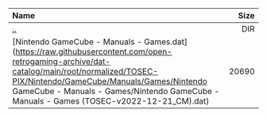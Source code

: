 |Name|Size|
|:---|---:|
|[..](../index.html)|DIR|
|[Nintendo GameCube - Manuals - Games.dat](https://raw.githubusercontent.com/open-retrogaming-archive/dat-catalog/main/root/normalized/TOSEC-PIX/Nintendo/GameCube/Manuals/Games/Nintendo GameCube - Manuals - Games/Nintendo GameCube - Manuals - Games (TOSEC-v2022-12-21_CM).dat)|20690|
